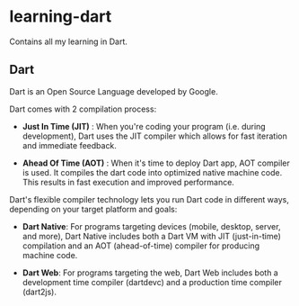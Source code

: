# learning-dart
Contains all my learning in Dart.

## Dart

Dart is an Open Source Language developed by Google.

Dart comes with 2 compilation process:

* **Just In Time (JIT)** : When you're coding your program (i.e. during development), Dart uses the JIT compiler which allows for fast iteration and immediate feedback.

* **Ahead Of Time (AOT)** : When it's time to deploy Dart app, AOT compiler is used. It compiles the dart code into optimized native machine code. This results in fast execution and improved performance.

Dart's flexible compiler technology lets you run Dart code in different ways,
depending on your target platform and goals:

* **Dart Native**: For programs targeting devices (mobile, desktop, server, and more),
  Dart Native includes both a Dart VM with JIT (just-in-time) compilation and an
  AOT (ahead-of-time) compiler for producing machine code.
  
* **Dart Web**: For programs targeting the web, Dart Web includes both a development time
  compiler (dartdevc) and a production time compiler (dart2js).
